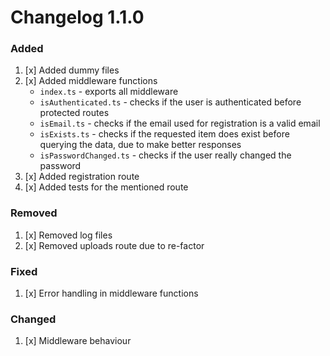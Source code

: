 # Changelog 1.1.0

### Added

1. [x] Added dummy files
2. [x] Added middleware functions
   - `index.ts` - exports all middleware
   - `isAuthenticated.ts` - checks if the user is authenticated before protected routes
   - `isEmail.ts` - checks if the email used for registration is a valid email
   - `isExists.ts` - checks if the requested item does exist before querying the data, due to make better responses
   - `isPasswordChanged.ts` - checks if the user really changed the password
3. [x] Added registration route
4. [x] Added tests for the mentioned route

### Removed

1. [x] Removed log files
2. [x] Removed uploads route due to re-factor

### Fixed

1. [x] Error handling in middleware functions

### Changed

1. [x] Middleware behaviour
